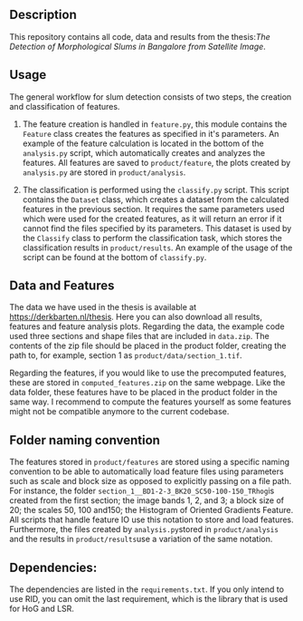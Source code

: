## Description
This repository contains all code, data and results from the thesis:*The Detection of Morphological Slums in
Bangalore from Satellite Image*.

## Usage
The general workflow for slum detection consists of two steps,  the creation and classification of features.

1. The feature creation  is handled in `feature.py`,  this module contains the `Feature` class creates the features as specified in it's parameters. An example of the feature calculation is located in the bottom of the `analysis.py` script, which automatically creates and analyzes the features. All features are saved to `product/feature`,  the plots created by `analysis.py` are stored in `product/analysis`.

2. The  classification is performed using the `classify.py` script. This script contains the `Dataset` class, which creates a dataset from the calculated features in the previous section. It requires the same parameters used which were used for the created features, as it will return an error if it cannot find the files specified by its parameters. This dataset is used by the `Classify` class to perform the classification task, which stores the  classification results in `product/results`. An example of the usage of the script can be found at the bottom of `classify.py`.

## Data and Features
The data we have used in the thesis is available at https://derkbarten.nl/thesis. Here you can also download all results, features and feature analysis plots. Regarding the data, the example code used three sections and shape files that are included in `data.zip`. The contents of the zip file should be placed in the product folder, creating the path to, for example, section 1 as `product/data/section_1.tif`.

Regarding the features, if you would like to use the precomputed features, these are stored in `computed_features.zip` on the same webpage. Like the data folder, these features have to be placed in the product folder in the same way. I recommend to compute the features yourself as some features might not be compatible anymore to the current codebase.   


## Folder naming convention
The features stored in `product/features` are stored using a specific naming convention to be able to automatically load feature files using parameters such as scale and block size as opposed to explicitly passing on a file path. For instance, the folder `section_1__BD1-2-3_BK20_SC50-100-150_TRhog`is created from the first section;  the image bands 1, 2, and 3; a block size of 20;  the scales 50, 100 and150; the Histogram of Oriented Gradients Feature. All scripts that handle feature IO use this notation to store and load features. Furthermore, the files created by `analysis.py`stored in `product/analysis` and the results in `product/results`use a variation of the same notation. 

## Dependencies:
The dependencies are listed in the `requirements.txt`. If you only intend to use RID, you can omit the last requirement, which is the library that is used for HoG and LSR. 
